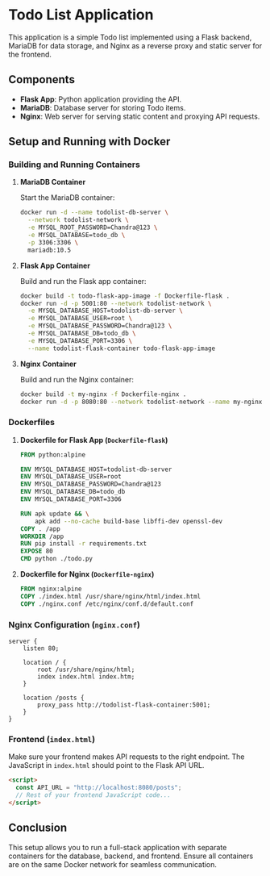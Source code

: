 # Todo List Application

This application is a simple Todo list implemented using a Flask backend, MariaDB for data storage, and Nginx as a reverse proxy and static server for the frontend.

## Components

- **Flask App**: Python application providing the API.
- **MariaDB**: Database server for storing Todo items.
- **Nginx**: Web server for serving static content and proxying API requests.

## Setup and Running with Docker

### Building and Running Containers

1. **MariaDB Container**

   Start the MariaDB container:

   ```bash
   docker run -d --name todolist-db-server \
     --network todolist-network \
     -e MYSQL_ROOT_PASSWORD=Chandra@123 \
     -e MYSQL_DATABASE=todo_db \
     -p 3306:3306 \
     mariadb:10.5
   ```

2. **Flask App Container**

   Build and run the Flask app container:

   ```bash
   docker build -t todo-flask-app-image -f Dockerfile-flask .
   docker run -d -p 5001:80 --network todolist-network \
     -e MYSQL_DATABASE_HOST=todolist-db-server \
     -e MYSQL_DATABASE_USER=root \
     -e MYSQL_DATABASE_PASSWORD=Chandra@123 \
     -e MYSQL_DATABASE_DB=todo_db \
     -e MYSQL_DATABASE_PORT=3306 \
     --name todolist-flask-container todo-flask-app-image
   ```

3. **Nginx Container**

   Build and run the Nginx container:

   ```bash
   docker build -t my-nginx -f Dockerfile-nginx .
   docker run -d -p 8080:80 --network todolist-network --name my-nginx-container my-nginx
   ```

### Dockerfiles

1. **Dockerfile for Flask App (`Dockerfile-flask`)**

   ```Dockerfile
   FROM python:alpine

   ENV MYSQL_DATABASE_HOST=todolist-db-server
   ENV MYSQL_DATABASE_USER=root
   ENV MYSQL_DATABASE_PASSWORD=Chandra@123
   ENV MYSQL_DATABASE_DB=todo_db
   ENV MYSQL_DATABASE_PORT=3306

   RUN apk update && \
       apk add --no-cache build-base libffi-dev openssl-dev
   COPY . /app
   WORKDIR /app
   RUN pip install -r requirements.txt
   EXPOSE 80
   CMD python ./todo.py
   ```

2. **Dockerfile for Nginx (`Dockerfile-nginx`)**

   ```Dockerfile
   FROM nginx:alpine
   COPY ./index.html /usr/share/nginx/html/index.html
   COPY ./nginx.conf /etc/nginx/conf.d/default.conf
   ```

### Nginx Configuration (`nginx.conf`)

```nginx
server {
    listen 80;

    location / {
        root /usr/share/nginx/html;
        index index.html index.htm;
    }

    location /posts {
        proxy_pass http://todolist-flask-container:5001;
    }
}
```

### Frontend (`index.html`)

Make sure your frontend makes API requests to the right endpoint. The JavaScript in `index.html` should point to the Flask API URL.

```html
<script>
  const API_URL = "http://localhost:8080/posts";
  // Rest of your frontend JavaScript code...
</script>
```

## Conclusion

This setup allows you to run a full-stack application with separate containers for the database, backend, and frontend. Ensure all containers are on the same Docker network for seamless communication.
